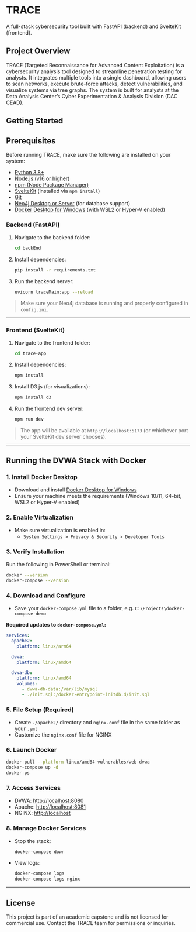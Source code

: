 
# TRACE

A full-stack cybersecurity tool built with FastAPI (backend) and SvelteKit (frontend).

## Project Overview

TRACE (Targeted Reconnaissance for Advanced Content Exploitation) is a cybersecurity analysis tool designed to streamline penetration testing for analysts. It integrates multiple tools into a single dashboard, allowing users to scan networks, execute brute-force attacks, detect vulnerabilities, and visualize systems via tree graphs. The system is built for analysts at the Data Analysis Center’s Cyber Experimentation & Analysis Division (DAC CEAD).

## Getting Started

## Prerequisites

Before running TRACE, make sure the following are installed on your system:

- [Python 3.8+](https://www.python.org/downloads/)
- [Node.js (v16 or higher)](https://nodejs.org/)
- [npm (Node Package Manager)](https://www.npmjs.com/)
- [SvelteKit](https://kit.svelte.dev/docs/installation) (installed via `npm install`)
- [Git](https://git-scm.com/)
- [Neo4j Desktop or Server](https://neo4j.com/download/) (for database support)
- [Docker Desktop for Windows](https://www.docker.com/products/docker-desktop) (with WSL2 or Hyper-V enabled)

### Backend (FastAPI)

1. Navigate to the backend folder:
   ```bash
   cd backEnd
   ```

2. Install dependencies:
   ```bash
   pip install -r requirements.txt
   ```

3. Run the backend server:
   ```bash
   uvicorn traceMain:app --reload
   ```

> Make sure your Neo4j database is running and properly configured in `config.ini`.

---

### Frontend (SvelteKit)

1. Navigate to the frontend folder:
   ```bash
   cd trace-app
   ```

2. Install dependencies:
   ```bash
   npm install
   ```

3. Install D3.js (for visualizations):
   ```bash
   npm install d3
   ```

4. Run the frontend dev server:
   ```bash
   npm run dev
   ```

> The app will be available at `http://localhost:5173` (or whichever port your SvelteKit dev server chooses).

---

## Running the DVWA Stack with Docker

### 1. Install Docker Desktop

- Download and install [Docker Desktop for Windows](https://www.docker.com/products/docker-desktop)
- Ensure your machine meets the requirements (Windows 10/11, 64-bit, WSL2 or Hyper-V enabled)

### 2. Enable Virtualization

- Make sure virtualization is enabled in:
  - `System Settings > Privacy & Security > Developer Tools`

### 3. Verify Installation

Run the following in PowerShell or terminal:
```bash
docker --version
docker-compose --version
```

### 4. Download and Configure

- Save your `docker-compose.yml` file to a folder, e.g. `C:\Projects\docker-compose-demo`

**Required updates to `docker-compose.yml`:**

```yaml
services:
  apache2:
    platform: linux/arm64

  dvwa:
    platform: linux/amd64

  dvwa-db:
    platform: linux/amd64
    volumes:
      - dvwa-db-data:/var/lib/mysql
      - ./init.sql:/docker-entrypoint-initdb.d/init.sql
```

### 5. File Setup (Required)

- Create `./apache2/` directory and `nginx.conf` file in the same folder as your `.yml`
- Customize the `nginx.conf` file for NGINX

### 6. Launch Docker

```bash
docker pull --platform linux/amd64 vulnerables/web-dvwa
docker-compose up -d
docker ps
```

### 7. Access Services

- DVWA: [http://localhost:8080](http://localhost:8080)
- Apache: [http://localhost:8081](http://localhost:8081)
- NGINX: [http://localhost](http://localhost)

### 8. Manage Docker Services

- Stop the stack:
  ```bash
  docker-compose down
  ```

- View logs:
  ```bash
  docker-compose logs
  docker-compose logs nginx
  ```

---

## License

This project is part of an academic capstone and is not licensed for commercial use. Contact the TRACE team for permissions or inquiries.
